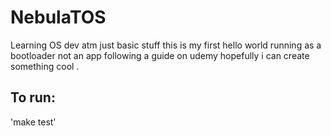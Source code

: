 # NebulaTOS

Learning OS dev atm just basic stuff this is my first hello world running as a bootloader not an app
following a guide on udemy hopefully i can create something cool .

## To run:

'make test'
